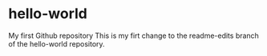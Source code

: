 # hello-world
My first Github repository
This is my firt change to the readme-edits branch of the hello-world repository.
